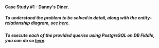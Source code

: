 #### Case Study #1 - Danny's Diner.

##### To understand the problem to be solved in detail, along with the entity-relationship diagram, [see here](https://8weeksqlchallenge.com/case-study-1/).

##### To execute each of the provided queries using PostgreSQL on DB Fiddle, you can do so [here](https://www.db-fiddle.com/f/2rM8RAnq7h5LLDTzZiRWcd/5253).
